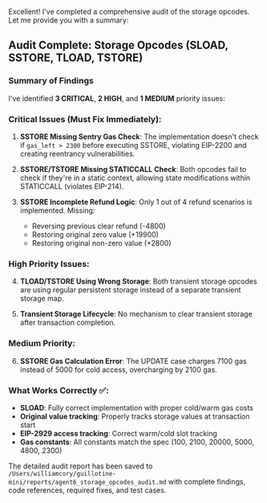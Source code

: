 Excellent! I've completed a comprehensive audit of the storage opcodes. Let me provide you with a summary:

## Audit Complete: Storage Opcodes (SLOAD, SSTORE, TLOAD, TSTORE)

### Summary of Findings

I've identified **3 CRITICAL**, **2 HIGH**, and **1 MEDIUM** priority issues:

### Critical Issues (Must Fix Immediately):

1. **SSTORE Missing Sentry Gas Check**: The implementation doesn't check if `gas_left > 2300` before executing SSTORE, violating EIP-2200 and creating reentrancy vulnerabilities.

2. **SSTORE/TSTORE Missing STATICCALL Check**: Both opcodes fail to check if they're in a static context, allowing state modifications within STATICCALL (violates EIP-214).

3. **SSTORE Incomplete Refund Logic**: Only 1 out of 4 refund scenarios is implemented. Missing:
   - Reversing previous clear refund (-4800)
   - Restoring original zero value (+19900)
   - Restoring original non-zero value (+2800)

### High Priority Issues:

4. **TLOAD/TSTORE Using Wrong Storage**: Both transient storage opcodes are using regular persistent storage instead of a separate transient storage map.

5. **Transient Storage Lifecycle**: No mechanism to clear transient storage after transaction completion.

### Medium Priority:

6. **SSTORE Gas Calculation Error**: The UPDATE case charges 7100 gas instead of 5000 for cold access, overcharging by 2100 gas.

### What Works Correctly ✅:

- **SLOAD**: Fully correct implementation with proper cold/warm gas costs
- **Original value tracking**: Properly tracks storage values at transaction start
- **EIP-2929 access tracking**: Correct warm/cold slot tracking
- **Gas constants**: All constants match the spec (100, 2100, 20000, 5000, 4800, 2300)

The detailed audit report has been saved to `/Users/williamcory/guillotine-mini/reports/agent6_storage_opcodes_audit.md` with complete findings, code references, required fixes, and test cases.